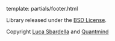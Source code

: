 template: partials/footer.html

Library released under the [BSD License](http://opensource.org/licenses/BSD-3-Clause).

Copyright <year></year> [Luca Sbardella](http://lucasbardella.com) and [Quantmind](http://quantmind.com)
